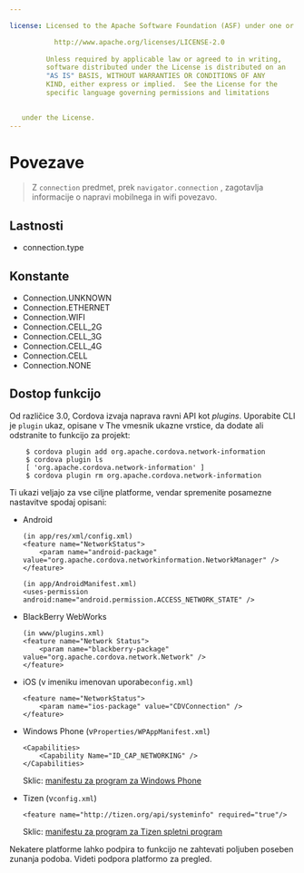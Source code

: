 ```yaml
---

license: Licensed to the Apache Software Foundation (ASF) under one or more contributor license agreements. See the NOTICE file distributed with this work for additional information regarding copyright ownership. The ASF licenses this file to you under the Apache License, Version 2.0 (the "License"); you may not use this file except in compliance with the License. You may obtain a copy of the License at

           http://www.apache.org/licenses/LICENSE-2.0
    
         Unless required by applicable law or agreed to in writing,
         software distributed under the License is distributed on an
         "AS IS" BASIS, WITHOUT WARRANTIES OR CONDITIONS OF ANY
         KIND, either express or implied.  See the License for the
         specific language governing permissions and limitations
    

   under the License.
---
```


# Povezave

> Z `connection` predmet, prek `navigator.connection` , zagotavlja informacije o napravi mobilnega in wifi povezavo.

## Lastnosti

*   connection.type

## Konstante

*   Connection.UNKNOWN
*   Connection.ETHERNET
*   Connection.WIFI
*   Connection.CELL_2G
*   Connection.CELL_3G
*   Connection.CELL_4G
*   Connection.CELL
*   Connection.NONE

## Dostop funkcijo

Od različice 3.0, Cordova izvaja naprava ravni API kot *plugins*. Uporabite CLI je `plugin` ukaz, opisane v The vmesnik ukazne vrstice, da dodate ali odstranite to funkcijo za projekt:

        $ cordova plugin add org.apache.cordova.network-information
        $ cordova plugin ls
        [ 'org.apache.cordova.network-information' ]
        $ cordova plugin rm org.apache.cordova.network-information
    

Ti ukazi veljajo za vse ciljne platforme, vendar spremenite posamezne nastavitve spodaj opisani:

*   Android
    
        (in app/res/xml/config.xml)
        <feature name="NetworkStatus">
            <param name="android-package" value="org.apache.cordova.networkinformation.NetworkManager" />
        </feature>
        
        (in app/AndroidManifest.xml)
        <uses-permission android:name="android.permission.ACCESS_NETWORK_STATE" />
        

*   BlackBerry WebWorks
    
        (in www/plugins.xml)
        <feature name="Network Status">
            <param name="blackberry-package" value="org.apache.cordova.network.Network" />
        </feature>
        

*   iOS (v imeniku imenovan uporabe`config.xml`)
    
        <feature name="NetworkStatus">
            <param name="ios-package" value="CDVConnection" />
        </feature>
        

*   Windows Phone (v`Properties/WPAppManifest.xml`)
    
        <Capabilities>
            <Capability Name="ID_CAP_NETWORKING" />
        </Capabilities>
        
    
    Sklic: [manifestu za program za Windows Phone][1]

*   Tizen (v`config.xml`)
    
        <feature name="http://tizen.org/api/systeminfo" required="true"/>
        
    
    Sklic: [manifestu za program za Tizen spletni program][2]

 [1]: http://msdn.microsoft.com/en-us/library/ff769509%28v=vs.92%29.aspx
 [2]: https://developer.tizen.org/help/topic/org.tizen.help.gs/Creating%20a%20Project.html?path=0_1_1_3#8814682_CreatingaProject-EditingconfigxmlFeatures

Nekatere platforme lahko podpira to funkcijo ne zahtevati poljuben poseben zunanja podoba. Videti podpora platformo za pregled.